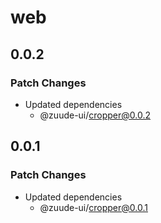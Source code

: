 # web

## 0.0.2

### Patch Changes

- Updated dependencies
  - @zuude-ui/cropper@0.0.2

## 0.0.1

### Patch Changes

- Updated dependencies
  - @zuude-ui/cropper@0.0.1
